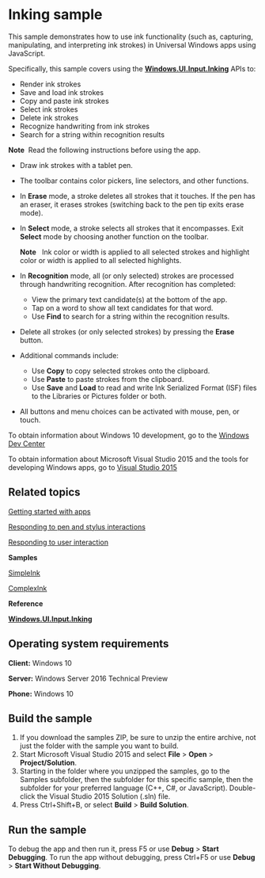 ﻿<!---
  category: CustomUserInteractions
  samplefwlink: http://go.microsoft.com/fwlink/p/?LinkId=620554&clcid=0x409
--->

# Inking sample

This sample demonstrates how to use ink functionality (such as, capturing, manipulating, and interpreting ink strokes) in Universal Windows apps using JavaScript.

Specifically, this sample covers using the [**Windows.UI.Input.Inking**](http://msdn.microsoft.com/library/windows/apps/br208524) APIs to:

-   Render ink strokes
-   Save and load ink strokes
-   Copy and paste ink strokes
-   Select ink strokes
-   Delete ink strokes
-   Recognize handwriting from ink strokes
-   Search for a string within recognition results

**Note**  Read the following instructions before using the app.

-   Draw ink strokes with a tablet pen.
-   The toolbar contains color pickers, line selectors, and other functions.
-   In **Erase** mode, a stroke deletes all strokes that it touches. If the pen has an eraser, it erases strokes (switching back to the pen tip exits erase mode).
-   In **Select** mode, a stroke selects all strokes that it encompasses. Exit **Select** mode by choosing another function on the toolbar.

    **Note**   Ink color or width is applied to all selected strokes and highlight color or width is applied to all selected highlights.

-   In **Recognition** mode, all (or only selected) strokes are processed through handwriting recognition. After recognition has completed:
    -   View the primary text candidate(s) at the bottom of the app.
    -   Tap on a word to show all text candidates for that word.
    -   Use **Find** to search for a string within the recognition results.
-   Delete all strokes (or only selected strokes) by pressing the **Erase** button.
-   Additional commands include:
    -   Use **Copy** to copy selected strokes onto the clipboard.
    -   Use **Paste** to paste strokes from the clipboard.
    -   Use **Save** and **Load** to read and write Ink Serialized Format (ISF) files to the Libraries or Pictures folder or both.
-   All buttons and menu choices can be activated with mouse, pen, or touch.

To obtain information about Windows 10 development, go to the [Windows Dev Center](https://dev.windows.com)

To obtain information about Microsoft Visual Studio 2015 and the tools for developing Windows apps, go to [Visual Studio 2015](http://go.microsoft.com/fwlink/?LinkID=532422)

## Related topics

[Getting started with apps](https://dev.windows.com/getstarted)

[Responding to pen and stylus interactions](http://msdn.microsoft.com/library/windows/apps/hh700425)

[Responding to user interaction](http://msdn.microsoft.com/library/windows/apps/hh700412)

**Samples**

[SimpleInk](/Samples/SimpleInk)

[ComplexInk](/Samples/ComplexInk)

**Reference**

[**Windows.UI.Input.Inking**](http://msdn.microsoft.com/library/windows/apps/br208524)

## Operating system requirements

**Client:** Windows 10

**Server:** Windows Server 2016 Technical Preview

**Phone:** Windows 10

## Build the sample

1. If you download the samples ZIP, be sure to unzip the entire archive, not just the folder with the sample you want to build. 
2. Start Microsoft Visual Studio 2015 and select **File** \> **Open** \> **Project/Solution**.
3. Starting in the folder where you unzipped the samples, go to the Samples subfolder, then the subfolder for this specific sample, then the subfolder for your preferred language (C++, C#, or JavaScript). Double-click the Visual Studio 2015 Solution (.sln) file.
4. Press Ctrl+Shift+B, or select **Build** \> **Build Solution**.

## Run the sample

To debug the app and then run it, press F5 or use **Debug** \> **Start Debugging**. To run the app without debugging, press Ctrl+F5 or use **Debug** \> **Start Without Debugging**.